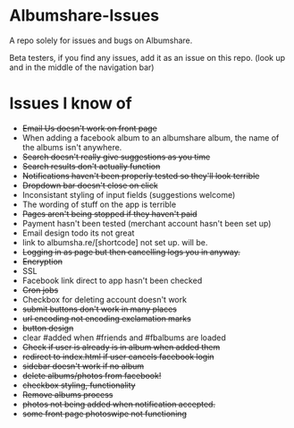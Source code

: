 Albumshare-Issues
=================

A repo solely for issues and bugs on Albumshare.

Beta testers, if you find any issues, add it as an issue on this repo. (look up and in the middle of the navigation bar)

Issues I know of
===============

* ~~Email Us doesn't work on front page~~
* When adding a facebook album to an albumshare album, the name of the albums isn't anywhere. 
* ~~Search doesn't really give suggestions as you time~~
* ~~Search results don't actually function~~
* ~~Notifications haven't been properly tested so they'll look terrible~~
* ~~Dropdown bar doesn't close on click~~
* Inconsistant styling of input fields (suggestions welcome)
* The wording of stuff on the app is terrible
* ~~Pages aren't being stopped if they haven't paid~~
* Payment hasn't been tested (merchant account hasn't been set up)
* Email design todo its not great
* link to albumsha.re/[shortcode] not set up. will be.
* ~~Logging in as page but then cancelling logs you in anyway.~~
* ~~Encryption~~
* SSL
* Facebook link direct to app hasn't been checked
* ~~Cron jobs~~
* Checkbox for deleting account doesn't work
* ~~submit buttons don't work in many places~~
* ~~url encoding not encoding exclamation marks~~
* ~~button design~~
* clear #added when #friends and #fbalbums are loaded
* ~~Check if user is already is in album when added them~~
* ~~redirect to index.html if user cancels facebook login~~
* ~~sidebar doesn't work if no album~~
* ~~delete albums/photos from facebook!~~
* ~~checkbox styling, functionality~~
* ~~Remove albums process~~
* ~~photos not being added when notification accepted.~~
* ~~some front page photoswipe not functioning~~
